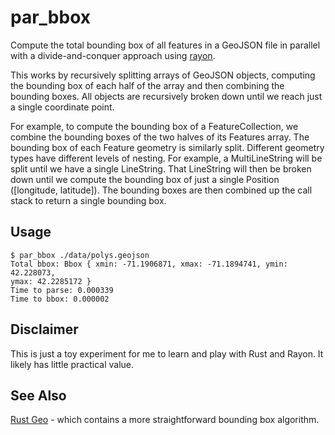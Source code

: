 par_bbox
====

Compute the total bounding box of all features in a GeoJSON file in parallel
with a divide-and-conquer approach using
[rayon](https://github.com/rayon-rs/rayon).

This works by recursively splitting arrays of GeoJSON objects, computing the
bounding box of each half of the array and then combining the bounding boxes.
All objects are recursively broken down until we reach just a single
coordinate point.

For example, to compute the bounding box of a FeatureCollection, we combine
the bounding boxes of the two halves of its Features array. The bounding box
of each Feature geometry is similarly split. Different geometry types have different levels of nesting.
For example, a MultiLineString
will be split until we have a single LineString. That LineString will then be
broken down until we compute the bounding box of just a single Position
([longitude, latitude]). The bounding boxes are then combined up the call
stack to return a single bounding box.


Usage
-----
```
$ par_bbox ./data/polys.geojson
Total bbox: Bbox { xmin: -71.1906871, xmax: -71.1894741, ymin: 42.228073,
ymax: 42.2285172 }
Time to parse: 0.000339
Time to bbox: 0.000002
```


Disclaimer
----------
This is just a toy experiment for me to learn and play with Rust and Rayon. It
likely has little practical value.


See Also
--------
[Rust Geo](https://crates.io/crates/geo) - which contains a more
straightforward bounding box algorithm.
